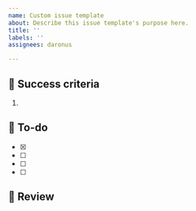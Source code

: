 ```yaml
---
name: Custom issue template
about: Describe this issue template's purpose here.
title: ''
labels: ''
assignees: daronus

---
```


## 🌈 Success criteria
<!-- 요구사항을 상세히 설명해주세요. 글/사진/그림(흐름도) 모두 사용해봅시다.  -->
1.  

## 👷 To-do
<!-- 이제 요구사항을 구현하기 위한 세부단계를 작성합니다. -->
<!-- 현재 이슈의 분량이 너무 많은가요? 할 일을 다시 자식 이슈로 변환해 관리할 수도 있습니다. -->
- [x]  
- [ ] 
- [ ] 
- [ ] 

## 🧶 Review
<!-- 작업이 완료되었나요? 수고하셨습니다 :) -->
<!-- 이번 작업과 관련해 팀원과 공유할 내용을 작성해 봅시다.  작업결과, 추가적으로 생긴 고민등 -->
<!-- 테스트 완료, view단 스크린샷등을 첨부하면, 직관적으로 알아보기 좋습니다. -->
